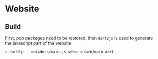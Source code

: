 # Website

## Build

First, pub packages need to be restored, then `dart2js` is used to generate the javascript part of the website  

```bash
> dart2js --out=docs/main.js website/web/main.dart
```
